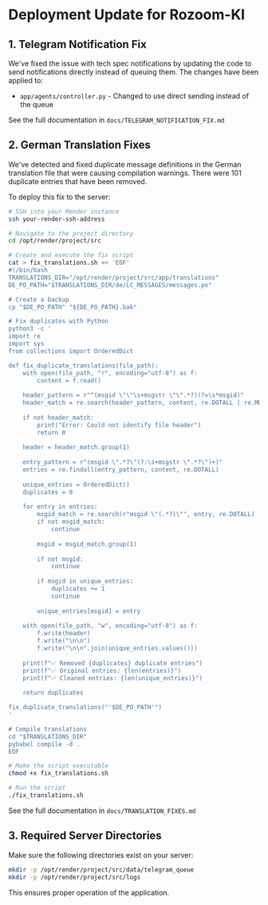 # Deployment Update for Rozoom-KI

## 1. Telegram Notification Fix

We've fixed the issue with tech spec notifications by updating the code to send notifications directly instead of queuing them. The changes have been applied to:

- `app/agents/controller.py` - Changed to use direct sending instead of the queue

See the full documentation in `docs/TELEGRAM_NOTIFICATION_FIX.md`

## 2. German Translation Fixes

We've detected and fixed duplicate message definitions in the German translation file that were causing compilation warnings. There were 101 duplicate entries that have been removed.

To deploy this fix to the server:

```bash
# SSH into your Render instance
ssh your-render-ssh-address

# Navigate to the project directory
cd /opt/render/project/src

# Create and execute the fix script
cat > fix_translations.sh << 'EOF'
#!/bin/bash
TRANSLATIONS_DIR="/opt/render/project/src/app/translations"
DE_PO_PATH="$TRANSLATIONS_DIR/de/LC_MESSAGES/messages.po"

# Create a backup
cp "$DE_PO_PATH" "${DE_PO_PATH}.bak"

# Fix duplicates with Python
python3 -c '
import re
import sys
from collections import OrderedDict

def fix_duplicate_translations(file_path):
    with open(file_path, "r", encoding="utf-8") as f:
        content = f.read()
    
    header_pattern = r"^(msgid \"\"\s+msgstr \"\".*?)(?=\s*msgid)"
    header_match = re.search(header_pattern, content, re.DOTALL | re.MULTILINE)
    
    if not header_match:
        print("Error: Could not identify file header")
        return 0
        
    header = header_match.group(1)
    
    entry_pattern = r"(msgid \".*?\"(?:\s+msgstr \".*?\")+)"
    entries = re.findall(entry_pattern, content, re.DOTALL)
    
    unique_entries = OrderedDict()
    duplicates = 0
    
    for entry in entries:
        msgid_match = re.search(r"msgid \"(.*?)\"", entry, re.DOTALL)
        if not msgid_match:
            continue
            
        msgid = msgid_match.group(1)
        
        if not msgid:
            continue
            
        if msgid in unique_entries:
            duplicates += 1
            continue
            
        unique_entries[msgid] = entry
    
    with open(file_path, "w", encoding="utf-8") as f:
        f.write(header)
        f.write("\n\n")
        f.write("\n\n".join(unique_entries.values()))
    
    print(f"✅ Removed {duplicates} duplicate entries")
    print(f"✅ Original entries: {len(entries)}")
    print(f"✅ Cleaned entries: {len(unique_entries)}")
    
    return duplicates

fix_duplicate_translations("'$DE_PO_PATH'")
'

# Compile translations
cd "$TRANSLATIONS_DIR"
pybabel compile -d .
EOF

# Make the script executable
chmod +x fix_translations.sh

# Run the script
./fix_translations.sh
```

See the full documentation in `docs/TRANSLATION_FIXES.md`

## 3. Required Server Directories

Make sure the following directories exist on your server:

```bash
mkdir -p /opt/render/project/src/data/telegram_queue
mkdir -p /opt/render/project/src/logs
```

This ensures proper operation of the application.
